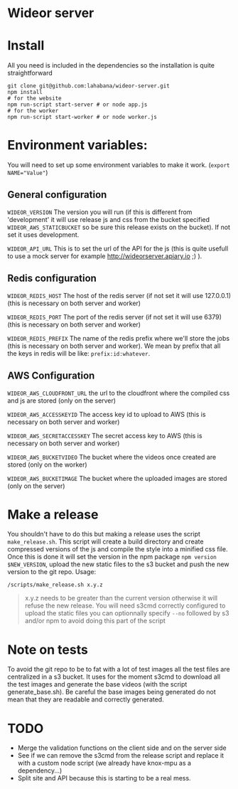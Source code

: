 Wideor server
===========================

# Install

All you need is included in the dependencies so the installation is quite straightforward

    git clone git@github.com:lahabana/wideor-server.git
    npm install
    # for the website
    npm run-script start-server # or node app.js
    # for the worker
    npm run-script start-worker # or node worker.js

# Environment variables:

You will need to set up some environment variables to make it work. (`export NAME="Value"`)

## General configuration

`WIDEOR_VERSION` The version you will run (if this is different from 'development' it will use release js and css from the bucket specified `WIDEOR_AWS_STATICBUCKET` so be sure this release exists on the bucket). If not set it uses development.

`WIDEOR_API_URL` This is to set the url of the API for the js (this is quite usefull to use a mock server for example http://wideorserver.apiary.io ;) ).

## Redis configuration

`WIDEOR_REDIS_HOST` The host of the redis server (if not set it will use 127.0.0.1) (this is necessary on both server and worker)

`WIDEOR_REDIS_PORT` The port of the redis server (if not set it will use 6379) (this is necessary on both server and worker)

`WIDEOR_REDIS_PREFIX` The name of the redis prefix where we'll store the jobs (this is necessary on both server and worker). We mean by prefix that all the keys in redis will be like: `prefix:id:whatever`.

## AWS Configuration

`WIDEOR_AWS_CLOUDFRONT_URL` the url to the cloudfront where the compiled css and js are stored (only on the server)

`WIDEOR_AWS_ACCESSKEYID` The access key id to upload to AWS (this is necessary on both server and worker)

`WIDEOR_AWS_SECRETACCESSKEY` The secret access key to AWS (this is necessary on both server and worker)

`WIDEOR_AWS_BUCKETVIDEO` The bucket where the videos once created are stored (only on the worker)

`WIDEOR_AWS_BUCKETIMAGE` The bucket where the uploaded images are stored (only on the server)

# Make a release

You shouldn't have to do this but making a release uses the script `make_release.sh`. This script will create a build directory and create compressed versions of the js and compile the style into a minified css file. Once this is done it will set the version in the npm package `npm version $NEW_VERSION`, upload the new static files to the s3 bucket and push the new version to the git repo. Usage:

    /scripts/make_release.sh x.y.z

> x.y.z needs to be greater than the current version otherwise it will refuse the new release.
> You will need s3cmd correctly configured to upload the static files
> you can optionnally specify `--no` followed by s3 and/or npm to avoid doing this part of the script

# Note on tests

To avoid the git repo to be to fat with a lot of test images all the test files are centralized in a s3 bucket. It uses for the moment s3cmd to download all the test images and generate the base videos (with the script generate_base.sh). Be careful the base images being generated do not mean that they are readable and correctly generated.

# TODO
- Merge the validation functions on the client side and on the server side
- See if we can remove the s3cmd from the release script and replace it with a custom node script (we already have knox-mpu as a dependency...)
- Split site and API because this is starting to be a real mess.
